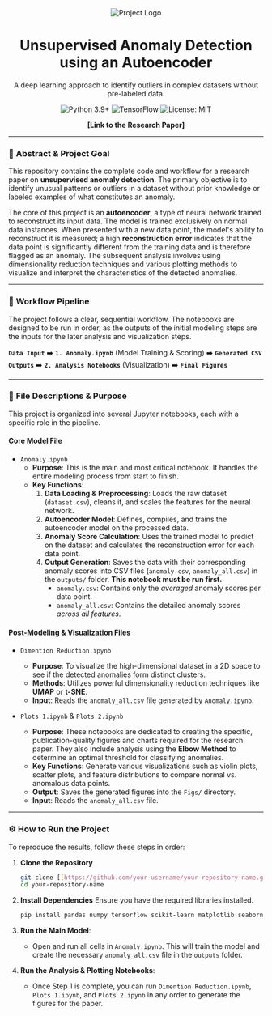 <div align="center">

<!-- You can replace this with your own logo -->
<img src="https://placehold.co/150x150/2d3748/ffffff?text=CHEM-AD&font=inter" alt="Project Logo">

# Unsupervised Anomaly Detection using an Autoencoder

A deep learning approach to identify outliers in complex datasets without pre-labeled data.

<!-- Badges: Replace with your own links -->
![Python 3.9+](https://img.shields.io/badge/Python-3.9+-blue.svg)
![TensorFlow](https://img.shields.io/badge/TensorFlow-2.x-orange.svg)
![License: MIT](https://img.shields.io/badge/License-MIT-yellow.svg)

**[Link to the Research Paper]** 

</div>

---

### 📄 **Abstract & Project Goal**

This repository contains the complete code and workflow for a research paper on **unsupervised anomaly detection**. The primary objective is to identify unusual patterns or outliers in a dataset without prior knowledge or labeled examples of what constitutes an anomaly.

The core of this project is an **autoencoder**, a type of neural network trained to reconstruct its input data. The model is trained exclusively on normal data instances. When presented with a new data point, the model's ability to reconstruct it is measured; a high **reconstruction error** indicates that the data point is significantly different from the training data and is therefore flagged as an anomaly. The subsequent analysis involves using dimensionality reduction techniques and various plotting methods to visualize and interpret the characteristics of the detected anomalies.

---

### 🚀 **Workflow Pipeline**

The project follows a clear, sequential workflow. The notebooks are designed to be run in order, as the outputs of the initial modeling steps are the inputs for the later analysis and visualization steps.

**`Data Input`** ➡️ **`1. Anomaly.ipynb`** (Model Training & Scoring) ➡️ **`Generated CSV Outputs`** ➡️ **`2. Analysis Notebooks`** (Visualization) ➡️ **`Final Figures`**

---

### 📂 **File Descriptions & Purpose**

This project is organized into several Jupyter notebooks, each with a specific role in the pipeline.

#### **Core Model File**

* `Anomaly.ipynb`
    * **Purpose**: This is the main and most critical notebook. It handles the entire modeling process from start to finish.
    * **Key Functions**:
        1.  **Data Loading & Preprocessing**: Loads the raw dataset (`dataset.csv`), cleans it, and scales the features for the neural network.
        2.  **Autoencoder Model**: Defines, compiles, and trains the autoencoder model on the processed data.
        3.  **Anomaly Score Calculation**: Uses the trained model to predict on the dataset and calculates the reconstruction error for each data point.
        4.  **Output Generation**: Saves the data with their corresponding anomaly scores into CSV files (`anomaly.csv`, `anomaly_all.csv`) in the `outputs/` folder. **This notebook must be run first.**
            * `anomaly.csv`: Contains only the *averaged* anomaly scores per data point.
            * `anomaly_all.csv`: Contains the detailed anomaly scores *across all features*.

#### **Post-Modeling & Visualization Files**

* `Dimention Reduction.ipynb`
    * **Purpose**: To visualize the high-dimensional dataset in a 2D space to see if the detected anomalies form distinct clusters.
    * **Methods**: Utilizes powerful dimensionality reduction techniques like **UMAP** or **t-SNE**.
    * **Input**: Reads the `anomaly_all.csv` file generated by `Anomaly.ipynb`.

* `Plots 1.ipynb` & `Plots 2.ipynb`
    * **Purpose**: These notebooks are dedicated to creating the specific, publication-quality figures and charts required for the research paper. They also include analysis using the **Elbow Method** to determine an optimal threshold for classifying anomalies.
    * **Key Functions**: Generate various visualizations such as violin plots, scatter plots, and feature distributions to compare normal vs. anomalous data points.
    * **Output**: Saves the generated figures into the `Figs/` directory.
    * **Input**: Reads the `anomaly_all.csv` file.

---

### ⚙️ **How to Run the Project**

To reproduce the results, follow these steps in order:

1.  **Clone the Repository**
    ```bash
    git clone [[https://github.com/your-username/your-repository-name.git](https://github.com/alimardani76/Anomaly_Detection_MOF)](https://[github.com/your-username/your-repository-name.git](https://github.com/alimardani76/Anomaly_Detection_MOF))
    cd your-repository-name
    ```

2.  **Install Dependencies**
    Ensure you have the required libraries installed.
    ```bash
    pip install pandas numpy tensorflow scikit-learn matplotlib seaborn umap-learn jupyter
    ```

3.  **Run the Main Model**:
    * Open and run all cells in `Anomaly.ipynb`. This will train the model and create the necessary `anomaly_all.csv` file in the `outputs` folder.

4.  **Run the Analysis & Plotting Notebooks**:
    * Once Step 1 is complete, you can run `Dimention Reduction.ipynb`, `Plots 1.ipynb`, and `Plots 2.ipynb` in any order to generate the figures for the paper.
